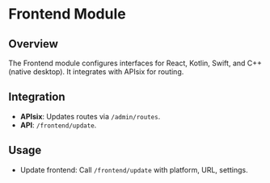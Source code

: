 # Frontend Module

## Overview

The Frontend module configures interfaces for React, Kotlin, Swift, and C++ (native desktop). It integrates with APIsix for routing.

## Integration

- **APIsix**: Updates routes via `/admin/routes`.
- **API**: `/frontend/update`.

## Usage

- Update frontend: Call `/frontend/update` with platform, URL, settings.
